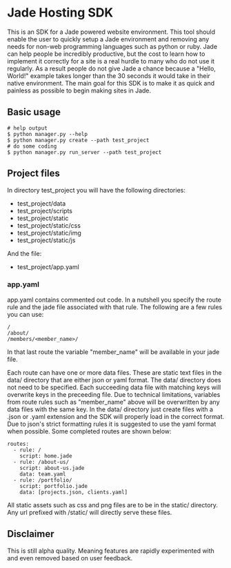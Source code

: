 # Jade Hosting SDK

This is an SDK for a Jade powered website environment. This tool should enable the user to quickly setup a Jade environment and removing any needs for non-web programming languages such as python or ruby.
Jade can help people be incredibly productive, but the cost to learn how to implement it correctly for a site is a real hurdle to many who do not use it regularly. As a result people do not give Jade a chance because a "Hello, World!" example takes longer than the 30 seconds it would take in their native environment.
The main goal for this SDK is to make it as quick and painless as possible to begin making sites in Jade.
 
## Basic usage

```
# help output
$ python manager.py --help
$ python manager.py create --path test_project
# do some coding
$ python manager.py run_server --path test_project
```

## Project files
In directory test_project you will have the following directories:

- test_project/data
- test_project/scripts
- test_project/static
- test_project/static/css
- test_project/static/img
- test_project/static/js

And the file:

- test_project/app.yaml

### app.yaml 
app.yaml contains commented out code. In a nutshell you specify the route rule and the jade file associated with that rule. The following are a few rules you can use:

```
/
/about/
/members/<member_name>/
```

In that last route the variable "member_name" will be available in your jade file.

Each route can have one or more data files. These are static text files in the data/ directory that are either json or yaml format. The data/ directory does not need to be specified. Each succeeding data file with matching keys will overwrite keys in the preceeding file. 
Due to technical limitations, variables from route rules such as "member_name" above will be overwritten by any data files with the same key.
In the data/ directory just create files with a .json or .yaml extension and the SDK will properly load in the correct format. Due to json's strict formatting rules it is suggested to use the yaml format when possible.
Some completed routes are shown below:

```
routes:
  - rule: /
    script: home.jade
  - rule: /about-us/
    script: about-us.jade
    data: team.yaml
  - rule: /portfolio/
    script: portfolio.jade
    data: [projects.json, clients.yaml]
```

All static assets such as css and png files are to be in the static/ directory. Any url prefixed with /static/ will directly serve these files.

## Disclaimer
This is still alpha quality. Meaning features are rapidly experimented with and even removed based on user feedback. 
